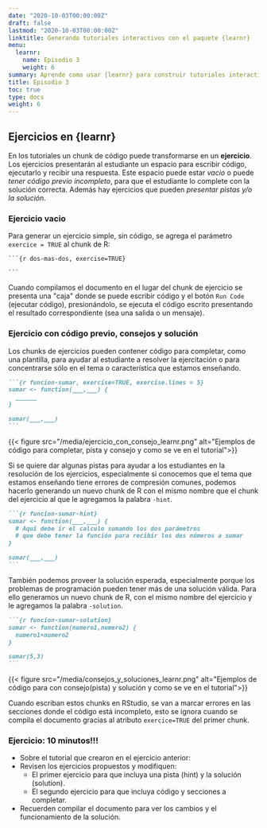 ```yaml
---
date: "2020-10-03T00:00:00Z"
draft: false
lastmod: "2020-10-03T00:00:00Z"
linktitle: Generando tutoriales interactivos con el paquete {learnr}
menu:
  learnr:
    name: Episodio 3
    weight: 6
summary: Aprende como usar {learnr} para construir tutoriales interactivos con R.
title: Episodio 3
toc: true
type: docs
weight: 6
---
```


## Ejercicios en {learnr}

En los tutoriales un chunk de código puede transformarse en un **ejercicio**.  Los ejercicios presentarán al estudiante un espacio para escribir código, ejecutarlo y recibir una respuesta.  Este espacio puede estar *vacio* o puede *tener código previo incompleto*, para que el estudiante lo complete con la solución correcta.  Además hay ejercicios que pueden *presentar pistas y/o la solución*.

### Ejercicio vacio

Para generar un ejercicio simple, sin código, se agrega el parámetro `exercice = TRUE` al chunk de R: 

````
```{r dos-mas-dos, exercise=TRUE}

```
```` 

Cuando compilamos el documento en el lugar del chunk de ejercicio se presenta una "caja" donde se puede escribir código y el botón `Run Code` (ejecutar código), presionándolo, se ejecuta el código escrito presentando el resultado correspondiente (sea una salida o un mensaje).

### Ejercicio con código previo, consejos y solución

Los chunks de ejercicios pueden contener código para completar, como una plantilla, para ayudar al estudiante a resolver la ejercitación o para concentrarse sólo en el tema o característica que estamos enseñando.


````markdown
```{r funcion-sumar, exercise=TRUE, exercise.lines = 5}
sumar <- function(___,___) {
  ______
}

sumar(___,___)
```
````

{{< figure src="/media/ejercicio_con_consejo_learnr.png" alt="Ejemplos de código para completar, pista y consejo y como se ve en el tutorial">}}


Si se quiere dar algunas pistas para ayudar a los estudiantes en la resolución de los ejercicios, especialmente si conocemos que el tema que estamos enseñando tiene errores de compresión comunes, podemos hacerlo generando un nuevo chunk de R con el mismo nombre que el chunk del ejercicio al que le agregamos la palabra `-hint`.

````markdown
```{r funcion-sumar-hint}
sumar <- function(___,___) {
  # Aqui debe ir el calculo sumando los dos parámetros 
  # que debe tener la función para recibir los dos números a sumar
}

sumar(___,___)
```
````

También podemos proveer la solución esperada, especialmente porque los problemas de programación pueden tener más de una solución válida.  Para ello generamos un nuevo chunk de R, con el mismo nombre del ejercicio y le agregamos la palabra `-solution`.

````markdown
```{r funcion-sumar-solution}
sumar <- function(numero1,numero2) {
  numero1+numero2
}

sumar(5,3)
```
````

{{< figure src="/media/consejos_y_soluciones_learnr.png" alt="Ejemplos de código para con consejo(pista) y solución y como se ve en el tutorial">}}


Cuando escriban estos chunks en RStudio, se van a marcar errores en las secciones donde el código está incompleto, esto se ignora cuando se compila el documento gracias al atributo `exercice=TRUE` del primer chunk.


### Ejercicio: 10 minutos!!! 

* Sobre el tutorial que crearon en el ejercicio anterior:
* Revisen los ejercicios propuestos y modifiquen:
  - El primer ejercicio para que incluya una pista (hint) y la solución (solution).
  - El segundo ejercicio para que  incluya código y secciones a completar.
* Recuerden compilar el documento para ver los cambios y el funcionamiento de la solución.